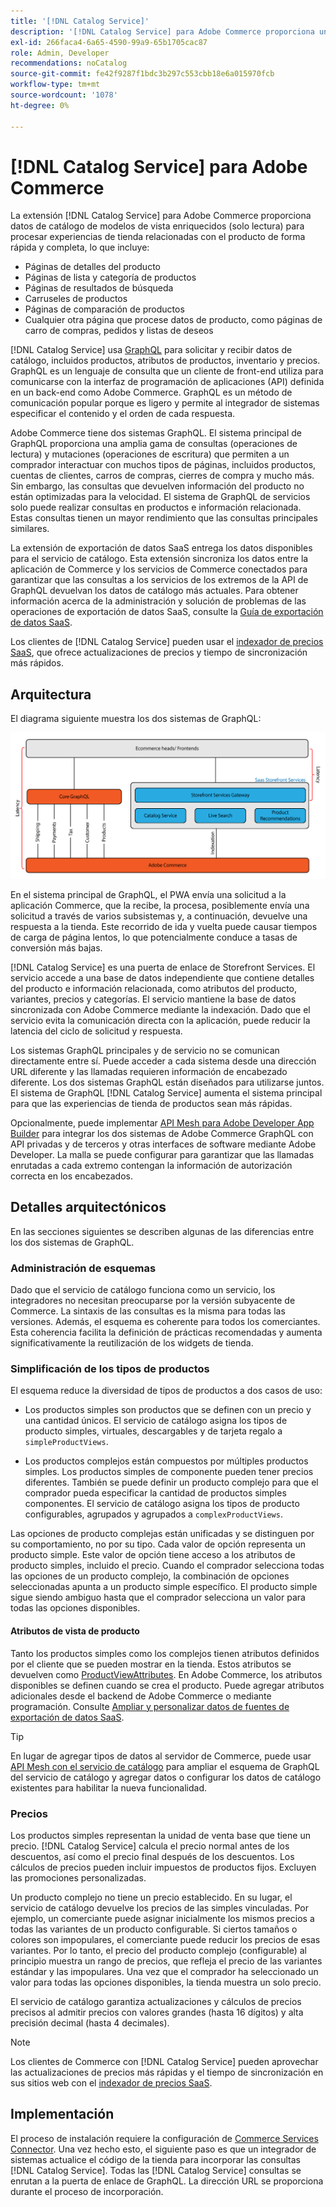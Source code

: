 ```yaml
---
title: '[!DNL Catalog Service]'
description: '[!DNL Catalog Service] para Adobe Commerce proporciona una forma de recuperar el contenido de las páginas para mostrar productos y de las páginas de listas de productos mucho más rápidamente que las consultas nativas de Adobe Commerce GraphQL.'
exl-id: 266faca4-6a65-4590-99a9-65b1705cac87
role: Admin, Developer
recommendations: noCatalog
source-git-commit: fe42f9287f1bdc3b297c553cbb18e6a015970fcb
workflow-type: tm+mt
source-wordcount: '1078'
ht-degree: 0%

---
```



# [!DNL Catalog Service] para Adobe Commerce

La extensión [!DNL Catalog Service] para Adobe Commerce proporciona datos de catálogo de modelos de vista enriquecidos (solo lectura) para procesar experiencias de tienda relacionadas con el producto de forma rápida y completa, lo que incluye:

* Páginas de detalles del producto
* Páginas de lista y categoría de productos
* Páginas de resultados de búsqueda
* Carruseles de productos
* Páginas de comparación de productos
* Cualquier otra página que procese datos de producto, como páginas de carro de compras, pedidos y listas de deseos

[!DNL Catalog Service] usa [GraphQL](https://graphql.org/) para solicitar y recibir datos de catálogo, incluidos productos, atributos de productos, inventario y precios. GraphQL es un lenguaje de consulta que un cliente de front-end utiliza para comunicarse con la interfaz de programación de aplicaciones (API) definida en un back-end como Adobe Commerce. GraphQL es un método de comunicación popular porque es ligero y permite al integrador de sistemas especificar el contenido y el orden de cada respuesta.

Adobe Commerce tiene dos sistemas GraphQL. El sistema principal de GraphQL proporciona una amplia gama de consultas (operaciones de lectura) y mutaciones (operaciones de escritura) que permiten a un comprador interactuar con muchos tipos de páginas, incluidos productos, cuentas de clientes, carros de compras, cierres de compra y mucho más. Sin embargo, las consultas que devuelven información del producto no están optimizadas para la velocidad. El sistema de GraphQL de servicios solo puede realizar consultas en productos e información relacionada. Estas consultas tienen un mayor rendimiento que las consultas principales similares.

La extensión de exportación de datos SaaS entrega los datos disponibles para el servicio de catálogo. Esta extensión sincroniza los datos entre la aplicación de Commerce y los servicios de Commerce conectados para garantizar que las consultas a los servicios de los extremos de la API de GraphQL devuelvan los datos de catálogo más actuales. Para obtener información acerca de la administración y solución de problemas de las operaciones de exportación de datos SaaS, consulte la [Guía de exportación de datos SaaS](../data-export/overview.md).

Los clientes de [!DNL Catalog Service] pueden usar el [indexador de precios SaaS](../price-index/price-indexing.md), que ofrece actualizaciones de precios y tiempo de sincronización más rápidos.

## Arquitectura

El diagrama siguiente muestra los dos sistemas de GraphQL:

![Diagrama de arquitectura de catálogo](assets/catalog-service-architecture.png)

En el sistema principal de GraphQL, el PWA envía una solicitud a la aplicación Commerce, que la recibe, la procesa, posiblemente envía una solicitud a través de varios subsistemas y, a continuación, devuelve una respuesta a la tienda. Este recorrido de ida y vuelta puede causar tiempos de carga de página lentos, lo que potencialmente conduce a tasas de conversión más bajas.

[!DNL Catalog Service] es una puerta de enlace de Storefront Services. El servicio accede a una base de datos independiente que contiene detalles del producto e información relacionada, como atributos del producto, variantes, precios y categorías. El servicio mantiene la base de datos sincronizada con Adobe Commerce mediante la indexación.
Dado que el servicio evita la comunicación directa con la aplicación, puede reducir la latencia del ciclo de solicitud y respuesta.

Los sistemas GraphQL principales y de servicio no se comunican directamente entre sí. Puede acceder a cada sistema desde una dirección URL diferente y las llamadas requieren información de encabezado diferente. Los dos sistemas GraphQL están diseñados para utilizarse juntos. El sistema de GraphQL [!DNL Catalog Service] aumenta el sistema principal para que las experiencias de tienda de productos sean más rápidas.

Opcionalmente, puede implementar [API Mesh para Adobe Developer App Builder](https://developer.adobe.com/graphql-mesh-gateway/) para integrar los dos sistemas de Adobe Commerce GraphQL con API privadas y de terceros y otras interfaces de software mediante Adobe Developer. La malla se puede configurar para garantizar que las llamadas enrutadas a cada extremo contengan la información de autorización correcta en los encabezados.

## Detalles arquitectónicos

En las secciones siguientes se describen algunas de las diferencias entre los dos sistemas de GraphQL.

### Administración de esquemas

Dado que el servicio de catálogo funciona como un servicio, los integradores no necesitan preocuparse por la versión subyacente de Commerce. La sintaxis de las consultas es la misma para todas las versiones. Además, el esquema es coherente para todos los comerciantes. Esta coherencia facilita la definición de prácticas recomendadas y aumenta significativamente la reutilización de los widgets de tienda.

### Simplificación de los tipos de productos

El esquema reduce la diversidad de tipos de productos a dos casos de uso:

* Los productos simples son productos que se definen con un precio y una cantidad únicos. El servicio de catálogo asigna los tipos de producto simples, virtuales, descargables y de tarjeta regalo a `simpleProductViews`.

* Los productos complejos están compuestos por múltiples productos simples. Los productos simples de componente pueden tener precios diferentes. También se puede definir un producto complejo para que el comprador pueda especificar la cantidad de productos simples componentes. El servicio de catálogo asigna los tipos de producto configurables, agrupados y agrupados a `complexProductViews`.

Las opciones de producto complejas están unificadas y se distinguen por su comportamiento, no por su tipo. Cada valor de opción representa un producto simple. Este valor de opción tiene acceso a los atributos de producto simples, incluido el precio. Cuando el comprador selecciona todas las opciones de un producto complejo, la combinación de opciones seleccionadas apunta a un producto simple específico. El producto simple sigue siendo ambiguo hasta que el comprador selecciona un valor para todas las opciones disponibles.

#### Atributos de vista de producto

Tanto los productos simples como los complejos tienen atributos definidos por el cliente que se pueden mostrar en la tienda. Estos atributos se devuelven como [ProductViewAttributes](https://developer.adobe.com/commerce/services/graphql/catalog-service/products/#productviewattribute-type). En Adobe Commerce, los atributos disponibles se definen cuando se crea el producto. Puede agregar atributos adicionales desde el backend de Adobe Commerce o mediante programación. Consulte [Ampliar y personalizar datos de fuentes de exportación de datos SaaS](../data-export/extensibility-and-customizations.md).

>[!TIP]
>
>En lugar de agregar tipos de datos al servidor de Commerce, puede usar [API Mesh con el servicio de catálogo](mesh.md) para ampliar el esquema de GraphQL del servicio de catálogo y agregar datos o configurar los datos de catálogo existentes para habilitar la nueva funcionalidad.

### Precios

Los productos simples representan la unidad de venta base que tiene un precio. [!DNL Catalog Service] calcula el precio normal antes de los descuentos, así como el precio final después de los descuentos. Los cálculos de precios pueden incluir impuestos de productos fijos. Excluyen las promociones personalizadas.

Un producto complejo no tiene un precio establecido. En su lugar, el servicio de catálogo devuelve los precios de las simples vinculadas. Por ejemplo, un comerciante puede asignar inicialmente los mismos precios a todas las variantes de un producto configurable. Si ciertos tamaños o colores son impopulares, el comerciante puede reducir los precios de esas variantes. Por lo tanto, el precio del producto complejo (configurable) al principio muestra un rango de precios, que refleja el precio de las variantes estándar y las impopulares. Una vez que el comprador ha seleccionado un valor para todas las opciones disponibles, la tienda muestra un solo precio.

El servicio de catálogo garantiza actualizaciones y cálculos de precios precisos al admitir precios con valores grandes (hasta 16 dígitos) y alta precisión decimal (hasta 4 decimales).

>[!NOTE]
>
> Los clientes de Commerce con [!DNL Catalog Service] pueden aprovechar las actualizaciones de precios más rápidas y el tiempo de sincronización en sus sitios web con el [indexador de precios SaaS](../price-index/price-indexing.md).

## Implementación

El proceso de instalación requiere la configuración de [Commerce Services Connector](../landing/saas.md). Una vez hecho esto, el siguiente paso es que un integrador de sistemas actualice el código de la tienda para incorporar las consultas [!DNL Catalog Service]. Todas las [!DNL Catalog Service] consultas se enrutan a la puerta de enlace de GraphQL. La dirección URL se proporciona durante el proceso de incorporación.
